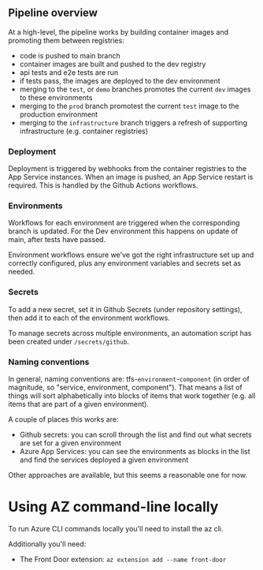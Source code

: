 ## Pipeline overview

At a high-level, the pipeline works by building container images and promoting them between registries:

 * code is pushed to main branch
 * container images are built and pushed to the dev registry
 * api tests and e2e tests are run
 * if tests pass, the images are deployed to the dev environment
 * merging to the `test`, or `demo` branches promotes the current `dev` images to these environments
 * merging to the `prod` branch promotest the current `test` image to the production environment
 * merging to the `infrastructure` branch triggers a refresh of supporting infrastructure (e.g. container registries)

### Deployment

Deployment is triggered by webhooks from the container registries to the App Service instances. When an image is pushed, an App Service restart is required. This is handled by the Github Actions workflows.

### Environments

Workflows for each environment are triggered when the corresponding branch is updated. For the Dev environment this happens on update of main, after tests have passed.

Environment workflows ensure we've got the right infrastructure set up and correctly configured, plus any environment variables and secrets set as needed.

### Secrets

To add a new secret, set it in Github Secrets (under repository settings), then add it to each of the environment workflows.

To manage secrets across multiple environments, an automation script has been created under `/secrets/github`.

### Naming conventions

In general, naming conventions are: tfs-`environment`-`component` (in order of magnitude, so "service, environment, component"). That means a list of things will sort alphabetically into blocks of items that work together (e.g. all items that are part of a given environment).

A couple of places this works are:
 * Github secrets: you can scroll through the list and find out what secrets are set for a given environment
 * Azure App Services: you can see the environments as blocks in the list and find the services deployed a given environment

Other approaches are available, but this seems a reasonable one for now.

# Using AZ command-line locally

To run Azure CLI commands locally you'll need to install the az cli.

Additionally you'll need:
 * The Front Door extension: `az extension add --name front-door`
 

